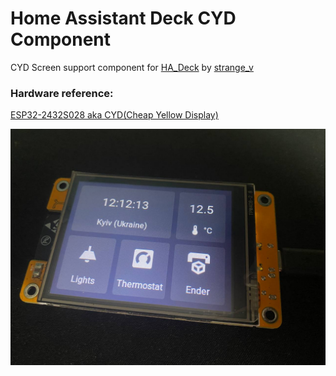# Home Assistant Deck CYD Component


CYD Screen support component for [HA_Deck](https://github.com/strange-v/ha_deck) by [strange_v](https://github.com/strange-v)

### Hardware reference:
[ESP32-2432S028 aka CYD(Cheap Yellow Display)](https://ali.ski/vNTYds)

![](/images/ha-deck-cyd.jpg)

